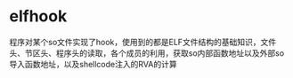 # elfhook
程序对某个so文件实现了hook，使用到的都是ELF文件结构的基础知识，文件头、节区头、程序头的读取，各个成员的利用，获取so内部函数地址以及外部so导入函数地址，以及shellcode注入的RVA的计算
